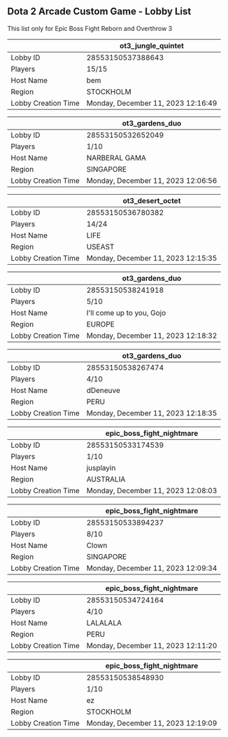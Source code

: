 ## Dota 2 Arcade Custom Game - Lobby List

This list only for Epic Boss Fight Reborn and Overthrow 3

|  | ot3_jungle_quintet |
| ------ | ------ |
| Lobby ID | 28553150537388643 |
| Players | 15/15 |
| Host Name | bem |
| Region | STOCKHOLM |
| Lobby Creation Time | Monday, December 11, 2023 12:16:49 |


|  | ot3_gardens_duo |
| ------ | ------ |
| Lobby ID | 28553150532652049 |
| Players | 1/10 |
| Host Name | NARBERAL GAMA |
| Region | SINGAPORE |
| Lobby Creation Time | Monday, December 11, 2023 12:06:56 |


|  | ot3_desert_octet |
| ------ | ------ |
| Lobby ID | 28553150536780382 |
| Players | 14/24 |
| Host Name | LIFE |
| Region | USEAST |
| Lobby Creation Time | Monday, December 11, 2023 12:15:35 |


|  | ot3_gardens_duo |
| ------ | ------ |
| Lobby ID | 28553150538241918 |
| Players | 5/10 |
| Host Name | I'll come up to you, Gojo |
| Region | EUROPE |
| Lobby Creation Time | Monday, December 11, 2023 12:18:32 |


|  | ot3_gardens_duo |
| ------ | ------ |
| Lobby ID | 28553150538267474 |
| Players | 4/10 |
| Host Name | dDeneuve |
| Region | PERU |
| Lobby Creation Time | Monday, December 11, 2023 12:18:35 |


|  | epic_boss_fight_nightmare |
| ------ | ------ |
| Lobby ID | 28553150533174539 |
| Players | 1/10 |
| Host Name | jusplayin |
| Region | AUSTRALIA |
| Lobby Creation Time | Monday, December 11, 2023 12:08:03 |


|  | epic_boss_fight_nightmare |
| ------ | ------ |
| Lobby ID | 28553150533894237 |
| Players | 8/10 |
| Host Name | Clown |
| Region | SINGAPORE |
| Lobby Creation Time | Monday, December 11, 2023 12:09:34 |


|  | epic_boss_fight_nightmare |
| ------ | ------ |
| Lobby ID | 28553150534724164 |
| Players | 4/10 |
| Host Name | LALALALA |
| Region | PERU |
| Lobby Creation Time | Monday, December 11, 2023 12:11:20 |


|  | epic_boss_fight_nightmare |
| ------ | ------ |
| Lobby ID | 28553150538548930 |
| Players | 1/10 |
| Host Name | ez |
| Region | STOCKHOLM |
| Lobby Creation Time | Monday, December 11, 2023 12:19:09 |


